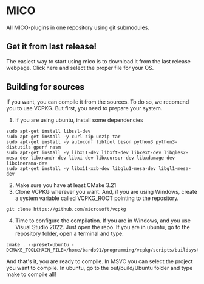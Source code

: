 # MICO 

All MICO-plugins in one repository using git submodules.

## Get it from last release!

The easiest way to start using mico is to download it from the last release webpage. Click here and select the proper file for your OS.

## Building for sources

If you want, you can compile it from the sources. To do so, we recomend you to use VCPKG. But first, you need to prepare your system.

1. If you are using ubuntu, install some dependencies
```
sudo apt-get install libssl-dev
sudo apt-get install -y curl zip unzip tar
sudo apt-get install -y autoconf libtool bison python3 python3-distutils gperf nasm
sudo apt-get install -y libx11-dev libxft-dev libxext-dev libgles2-mesa-dev libxrandr-dev libxi-dev libxcursor-dev libxdamage-dev libxinerama-dev 
sudo apt-get install -y libx11-xcb-dev libglu1-mesa-dev libgl1-mesa-dev
```
2. Make sure you have at least CMake 3.21
3. Clone VCPKG wherever you want. And, if you are using Windows, create a system variable called VCPKG_ROOT pointing to the repository.
```
git clone https://github.com/microsoft/vcpkg
```
4. Time to configure the compilation. If you are in Windows, and you use Visual Studio 2022. Just open the repo. If you are in ubuntu, go to the repository folder, open a terminal and type:
```
cmake . --preset=Ubuntu -DCMAKE_TOOLCHAIN_FILE=/home/bardo91/programming/vcpkg/scripts/buildsystems/vcpkg.cmake
```

And that's it, you are ready to compile. In MSVC you can select the project you want to compile. In ubuntu, go to the out/build/Ubuntu folder and type make to compile all!
